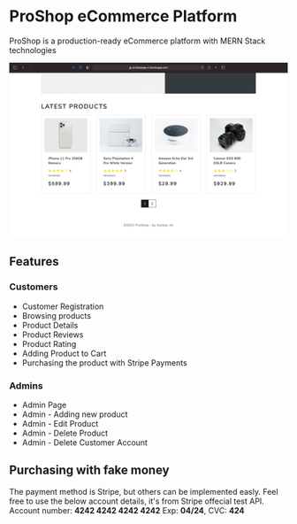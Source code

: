 # ProShop eCommerce Platform

ProShop is a production-ready eCommerce platform with MERN Stack technologies

![alt text](./banner.png 'ProShop eCommerce web app')

## Features

### Customers

- Customer Registration
- Browsing products
- Product Details
- Product Reviews
- Product Rating
- Adding Product to Cart
- Purchasing the product with Stripe Payments

### Admins

- Admin Page
- Admin - Adding new product
- Admin - Edit Product
- Admin - Delete Product
- Admin - Delete Customer Account

## Purchasing with fake money

The payment method is Stripe, but others can be implemented easly.
Feel free to use the below account details, it's from Stripe offecial test API.
Account number: **4242 4242 4242 4242** Exp: **04/24**, CVC: **424**
